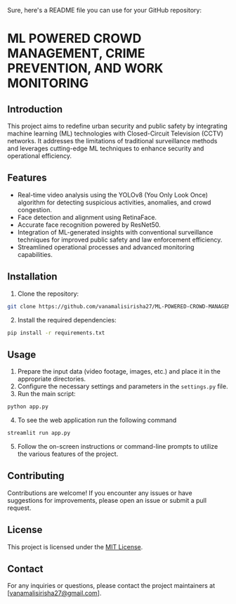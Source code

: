 Sure, here's a README file you can use for your GitHub repository:

# ML POWERED CROWD MANAGEMENT, CRIME PREVENTION, AND WORK MONITORING

## Introduction

This project aims to redefine urban security and public safety by integrating machine learning (ML) technologies with Closed-Circuit Television (CCTV) networks. It addresses the limitations of traditional surveillance methods and leverages cutting-edge ML techniques to enhance security and operational efficiency.

## Features

- Real-time video analysis using the YOLOv8 (You Only Look Once) algorithm for detecting suspicious activities, anomalies, and crowd congestion.
- Face detection and alignment using RetinaFace.
- Accurate face recognition powered by ResNet50.
- Integration of ML-generated insights with conventional surveillance techniques for improved public safety and law enforcement efficiency.
- Streamlined operational processes and advanced monitoring capabilities.

## Installation

1. Clone the repository:

```bash
git clone https://github.com/vanamalisirisha27/ML-POWERED-CROWD-MANAGEMENT-CRIME-PREVENTION-AND-WORK-MONITORING.git
```

2. Install the required dependencies:

```bash
pip install -r requirements.txt
```

## Usage

1. Prepare the input data (video footage, images, etc.) and place it in the appropriate directories.
2. Configure the necessary settings and parameters in the `settings.py` file.
3. Run the main script:

```bash
python app.py
```

4. To see the web application run the following command

```bash
streamlit run app.py
```


5. Follow the on-screen instructions or command-line prompts to utilize the various features of the project.

## Contributing

Contributions are welcome! If you encounter any issues or have suggestions for improvements, please open an issue or submit a pull request.

## License

This project is licensed under the [MIT License](LICENSE).

## Contact

For any inquiries or questions, please contact the project maintainers at [vanamalisirisha27@gmail.com].
